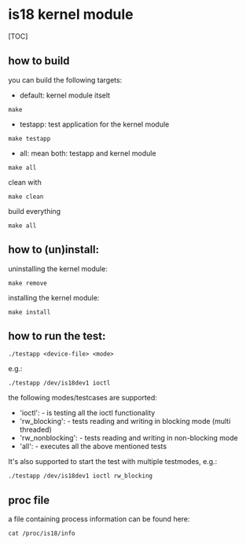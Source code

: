 # is18 kernel module

[TOC]

## how to build
you can build the following targets:

- default: kernel module itselt
```
make 
```
- testapp: test application for the kernel module
```
make testapp
```
- all: mean both: testapp and kernel module
```
make all
```
clean with
```
make clean
```

build everything
```
make all
```

## how to (un)install:
uninstalling the kernel module:
```
make remove
```

installing the kernel module:
```
make install
```

## how to run the test:
```
./testapp <device-file> <mode>
```
e.g.:
```
./testapp /dev/is18dev1 ioctl
```
the following modes/testcases are supported:
 - 'ioctl': - is testing all the ioctl functionality
 - 'rw_blocking': - tests reading and writing in blocking mode (multi threaded)
 - 'rw_nonblocking': - tests reading and writing in non-blocking mode
 - 'all': - executes all the above mentioned tests

It's also supported to start the test with multiple testmodes, e.g.: 
```
./testapp /dev/is18dev1 ioctl rw_blocking
```


## proc file

a file containing process information can be found here:

```
cat /proc/is18/info
```
